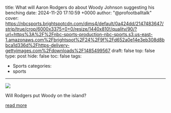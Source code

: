 title: What will Aaron Rodgers do about Woody Johnson suggesting his benching
date: 2024-11-20 17:10:59 +0000
author: "@profootballtalk"
cover: https://nbcsports.brightspotcdn.com/dims4/default/0a424dd/2147483647/strip/true/crop/6000x3375+0+0/resize/1440x810!/quality/90/?url=https%3A%2F%2Fnbc-sports-production-nbc-sports.s3.us-east-1.amazonaws.com%2Fbrightspot%2F24%2F9f%2Fd652a0e14e3eb308d8bbca1d336d%2Fhttps-delivery-gettyimages.com%2Fdownloads%2F1485499567
draft: false
top: false
type: post
hide: false
toc: false
tags:
  - Sports
categories:
  - sports
---

![](https://nbcsports.brightspotcdn.com/dims4/default/0a424dd/2147483647/strip/true/crop/6000x3375+0+0/resize/1440x810!/quality/90/?url=https%3A%2F%2Fnbc-sports-production-nbc-sports.s3.us-east-1.amazonaws.com%2Fbrightspot%2F24%2F9f%2Fd652a0e14e3eb308d8bbca1d336d%2Fhttps-delivery-gettyimages.com%2Fdownloads%2F1485499567)

Will Rodgers put Woody on the island?

[read more](https://www.nbcsports.com/nfl/profootballtalk/rumor-mill/news/what-will-aaron-rodgers-do-about-woody-johnson-suggesting-his-benching)
